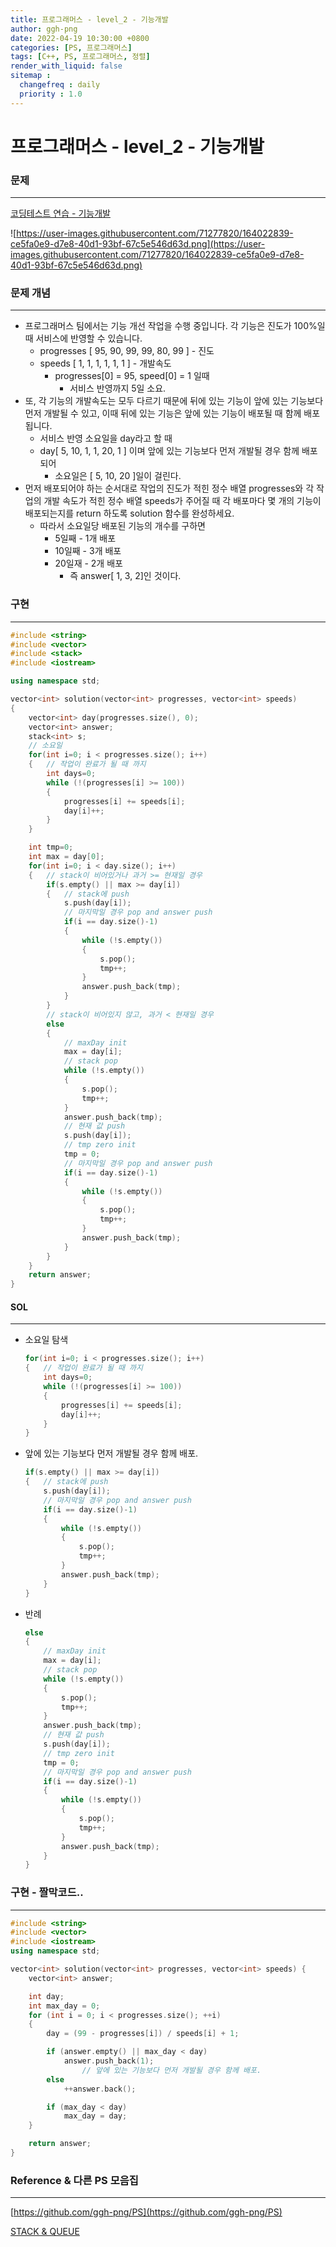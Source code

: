 ```yaml
---
title: 프로그래머스 - level_2 - 기능개발
author: ggh-png
date: 2022-04-19 10:30:00 +0800
categories: [PS, 프로그래머스]
tags: [C++, PS, 프로그래머스, 정렬]
render_with_liquid: false
sitemap :
  changefreq : daily
  priority : 1.0
---
```


# 프로그래머스 - level_2 - 기능개발

### 문제

---

[코딩테스트 연습 - 기능개발](https://programmers.co.kr/learn/courses/30/lessons/42586#)

![https://user-images.githubusercontent.com/71277820/164022839-ce5fa0e9-d7e8-40d1-93bf-67c5e546d63d.png](https://user-images.githubusercontent.com/71277820/164022839-ce5fa0e9-d7e8-40d1-93bf-67c5e546d63d.png)

### 문제 개념

---

- 프로그래머스 팀에서는 기능 개선 작업을 수행 중입니다. 각 기능은 진도가 100%일 때 서비스에 반영할 수 있습니다.
    - progresses [ 95, 90, 99, 99, 80, 99 ] - 진도
    - speeds [ 1,  1,  1,  1,  1,  1 ] - 개발속도
        - progresses[0] = 95, speed[0] = 1 일때
            - 서비스 반영까지 5일 소요.
- 또, 각 기능의 개발속도는 모두 다르기 때문에 뒤에 있는 기능이 앞에 있는 기능보다 먼저 개발될 수 있고, 이때 뒤에 있는 기능은 앞에 있는 기능이 배포될 때 함께 배포됩니다.
    - 서비스 반영 소요일을 day라고 할 때
    - day[ 5, 10, 1, 1, 20, 1 ] 이며 앞에 있는 기능보다 먼저 개발될 경우 함께 배포되어
        - 소요일은 [ 5, 10, 20 ]일이 걸린다.
- 먼저 배포되어야 하는 순서대로 작업의 진도가 적힌 정수 배열 progresses와 각 작업의 개발 속도가 적힌 정수 배열 speeds가 주어질 때 각 배포마다 몇 개의 기능이 배포되는지를 return 하도록 solution 함수를 완성하세요.
    - 따라서 소요일당 배포된 기능의 개수를 구하면
        - 5일째 - 1개 배포
        - 10일째 - 3개 배포
        - 20일재 - 2개 배포
            - 즉 answer[ 1, 3, 2]인 것이다.

### 구현

---

```cpp
#include <string>
#include <vector>
#include <stack>
#include <iostream>

using namespace std;

vector<int> solution(vector<int> progresses, vector<int> speeds) 
{
    vector<int> day(progresses.size(), 0);
    vector<int> answer;
    stack<int> s;
    // 소요일 
    for(int i=0; i < progresses.size(); i++)
    {   // 작업이 완료가 될 때 까지
        int days=0;
        while (!(progresses[i] >= 100))
        {
            progresses[i] += speeds[i];
            day[i]++;
        }
    }

    int tmp=0;
    int max = day[0];
    for(int i=0; i < day.size(); i++)
    {   // stack이 비어있거나 과거 >= 현재일 경우 
        if(s.empty() || max >= day[i])
        {   // stack에 push
            s.push(day[i]);
            // 마지막일 경우 pop and answer push
            if(i == day.size()-1)
            {
                while (!s.empty())
                {
                    s.pop();
                    tmp++;
                }
                answer.push_back(tmp);
            }
        }  
        // stack이 비어있지 않고, 과거 < 현재일 경우 
        else
        {
            // maxDay init
            max = day[i]; 
            // stack pop
            while (!s.empty())
            {
                s.pop();
                tmp++;
            }
            answer.push_back(tmp);
            // 현재 값 push 
            s.push(day[i]);
            // tmp zero init
            tmp = 0;
            // 마지막일 경우 pop and answer push
            if(i == day.size()-1)
            {
                while (!s.empty())
                {
                    s.pop();
                    tmp++;
                }
                answer.push_back(tmp);
            }
        }
    }
    return answer;
}
```

#### SOL

---

- 소요일 탐색
    
    ```cpp
    for(int i=0; i < progresses.size(); i++)
    {   // 작업이 완료가 될 때 까지
        int days=0;
        while (!(progresses[i] >= 100))
        {
            progresses[i] += speeds[i];
            day[i]++;
        }
    }
    ```
    
- 앞에 있는 기능보다 먼저 개발될 경우 함께 배포.
    
    ```cpp
    if(s.empty() || max >= day[i])
    {   // stack에 push
        s.push(day[i]);
        // 마지막일 경우 pop and answer push
        if(i == day.size()-1)
        {
            while (!s.empty())
            {
                s.pop();
                tmp++;
            }
            answer.push_back(tmp);
        }
    }
    ```
    
- 반례
    
    ```cpp
    else
    {
        // maxDay init
        max = day[i]; 
        // stack pop
        while (!s.empty())
        {
            s.pop();
            tmp++;
        }
        answer.push_back(tmp);
        // 현재 값 push 
        s.push(day[i]);
        // tmp zero init
        tmp = 0;
        // 마지막일 경우 pop and answer push
        if(i == day.size()-1)
        {
            while (!s.empty())
            {
                s.pop();
                tmp++;
            }
            answer.push_back(tmp);
        }
    }
    ```
    

### 구현 - 짤막코드..

---

```cpp
#include <string>
#include <vector>
#include <iostream>
using namespace std;

vector<int> solution(vector<int> progresses, vector<int> speeds) {
    vector<int> answer;

    int day;
    int max_day = 0;
    for (int i = 0; i < progresses.size(); ++i)
    {
        day = (99 - progresses[i]) / speeds[i] + 1;

        if (answer.empty() || max_day < day)
            answer.push_back(1);
				// 앞에 있는 기능보다 먼저 개발될 경우 함께 배포.
        else
            ++answer.back();

        if (max_day < day)
            max_day = day;
    }

    return answer;
}
```

### Reference & 다른 PS 모음집

---

[https://github.com/ggh-png/PS](https://github.com/ggh-png/PS)

[STACK & QUEUE](https://ggh-png.github.io/posts/queue&stack/)